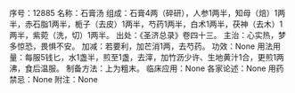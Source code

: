 序号：12885
名称：石膏汤
组成：石膏4两（碎研），人参1两半，知母（焙）1两半，赤石脂1两半，栀子（去皮）1两半，芍药1两半，白术1两半，茯神（去木）1两半，紫菀（洗，切）1两半。
出处：《圣济总录》卷四十三。
主治：心实热，梦多惊恐，畏惧不安。
加减：若要利，加芒消1两，去芍药。
功效：None
用法用量：每服5钱匕，水1盏半，煎至1盏，去滓，加竹沥少许、生地黄汁1合，更煎1两沸，食后温服。
制备方法：上为粗末。
临床应用：None
各家论述：None
用药禁忌：None
附注：None
